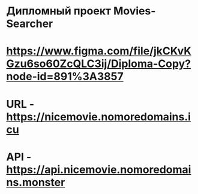 # **Дипломный проект Movies-Searcher**

# **https://www.figma.com/file/jkCKvKGzu6so60ZcQLC3ij/Diploma-Copy?node-id=891%3A3857**

# **URL - https://nicemovie.nomoredomains.icu**

# **API - https://api.nicemovie.nomoredomains.monster**